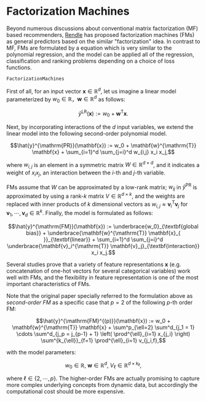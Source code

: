 # Factorization Machines

Beyond numerous discussions about conventional matrix factorization (MF) based recommenders, [Rendle](https://dl.acm.org/doi/10.1145/2168752.2168771) has proposed factorization machines (FMs) as general predictors based on the similar "factorization" idea. In contrast to MF, FMs are formulated by a equation which is very similar to the polynomial regression, and the model can be applied all of the regression, classification and ranking problems depending on a choice of loss functions.

```@docs
FactorizationMachines
```

First of all, for an input vector $\mathbf{x} \in \mathbb{R}^d$, let us imagine a linear model parameterized by $w_0 \in \mathbb{R}$，$\mathbf{w} \in \mathbb{R}^d$ as follows:

```math
\hat{y}^{\mathrm{LR}}(\mathbf{x}) := w_0 + \mathbf{w}^{\mathrm{T}} \mathbf{x}.
```

Next, by incorporating interactions of the $d$ input variables, we extend the linear model into the following second-order polynomial model.

```math
\hat{y}^{\mathrm{PR}}(\mathbf{x}) := w_0 + \mathbf{w}^{\mathrm{T}} \mathbf{x} + \sum_{i=1}^d \sum_{j=i}^d w_{i,j} x_i x_j,
```

where $w_{i,j}$ is an element in a symmetric matrix $W \in \mathbb{R}^{d \times d}$, and it indicates a weight of $x_i x_j$, an interaction between the $i$-th and $j$-th variable.

FMs assume that $W$ can be approximated by a low-rank matrix; $w_{ij}$ in $\hat{y}^{\mathrm{PR}}$ is approximated by using a rank-$k$ matrix $V \in \mathbb{R}^{d \times k}$, and the weights are replaced with inner products of $k$ dimensional vectors as $w_{i, j} \approx \mathbf{v}_i^{\mathrm{T}} \mathbf{v}_j$ for $\mathbf{v}_1, \cdots, \mathbf{v}_d \in \mathbb{R}^k$. Finally, the model is formulated as follows:

```math
\hat{y}^{\mathrm{FM}}(\mathbf{x}) := \underbrace{w_0}_{\textbf{global bias}} + \underbrace{\mathbf{w}^{\mathrm{T}} \mathbf{x}_{ }}_{\textbf{linear}} + \sum_{i=1}^d \sum_{j=i}^d \underbrace{\mathbf{v}_i^{\mathrm{T}} \mathbf{v}_j}_{\textbf{interaction}} x_i x_j.
```

Several studies prove that a variety of feature representations $\mathbf{x}$ (e.g. concatenation of one-hot vectors for several categorical variables) work well with FMs, and the flexibility in feature representation is one of the most important characteristics of FMs.

Note that the original paper specially referred to the formulation above as *second-order FM* as a specific case that $p=2$ of the following $p$-th order FM:

```math
\hat{y}^{\mathrm{FM}^{(p)}}(\mathbf{x}) := w_0 + \mathbf{w}^{\mathrm{T}} \mathbf{x} + \sum^p_{\ell=2} \sum^d_{j_1 = 1} \cdots \sum^d_{j_p = j_{p-1} + 1} \left( \prod^{\ell}_{i=1} x_{j_i} \right) \sum^{k_{\ell}}_{f=1} \prod^{\ell}_{i=1} v_{j_i,f},
```

with the model parameters:

```math
w_0 \in \mathbb{R}, \ \mathbf{w} \in \mathbb{R}^d, \ V_{\ell} \in \mathbb{R}^{d \times k_{\ell}},
```

where $\ell \in \{2, \cdots, p\}$. The higher-order FMs are actually promising to capture more complex underlying concepts from dynamic data, but accordingly the computational cost should be more expensive.

